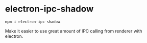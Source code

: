 # electron-ipc-shadow

```bash
npm i electron-ipc-shadow
```

Make it easier to use great amount of IPC calling from renderer with electron.
